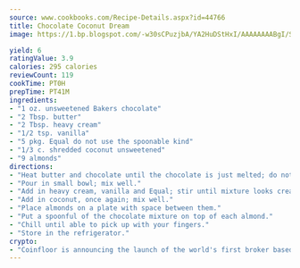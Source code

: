 ```yaml
---
source: www.cookbooks.com/Recipe-Details.aspx?id=44766
title: Chocolate Coconut Dream
image: https://1.bp.blogspot.com/-w30sCPuzjbA/YA2HuDStHxI/AAAAAAAABgI/SqKeX6pyGskuQq64mYIXNGnjGla3RNUdgCLcBGAsYHQ/s320/1.png

yield: 6
ratingValue: 3.9
calories: 295 calories
reviewCount: 119
cookTime: PT0H
prepTime: PT41M
ingredients:
- "1 oz. unsweetened Bakers chocolate"
- "2 Tbsp. butter"
- "2 Tbsp. heavy cream"
- "1/2 tsp. vanilla"
- "5 pkg. Equal do not use the spoonable kind"
- "1/3 c. shredded coconut unsweetened"
- "9 almonds"
directions:
- "Heat butter and chocolate until the chocolate is just melted; do not cook too long double boiler is best."
- "Pour in small bowl; mix well."
- "Add in heavy cream, vanilla and Equal; stir until mixture looks creamy and smooth."
- "Add in coconut, once again; mix well."
- "Place almonds on a plate with space between them."
- "Put a spoonful of the chocolate mixture on top of each almond."
- "Chill until able to pick up with your fingers."
- "Store in the refrigerator."
crypto:
- "Coinfloor is announcing the launch of the world's first broker based bitcoin marketplace."
---
```

